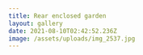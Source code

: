 ```yaml
---
title: Rear enclosed garden
layout: gallery
date: 2021-08-10T02:42:52.236Z
image: /assets/uploads/img_2537.jpg
---
```

